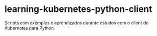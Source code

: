 # learning-kubernetes-python-client

Scripts com exemplos e aprendizados durante estudos com o client do Kubernetes para Python.
